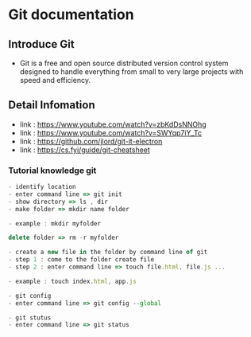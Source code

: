 # Git documentation

## Introduce Git
- Git is a free and open source distributed version control system designed to handle everything from small to very large projects with speed and efficiency.


## Detail Infomation

-   link : https://www.youtube.com/watch?v=zbKdDsNNOhg
-   link : https://www.youtube.com/watch?v=SWYqp7iY_Tc
-   link : https://github.com/jlord/git-it-electron
-   link : https://cs.fyi/guide/git-cheatsheet

### Tutorial knowledge git

```javascript
- identify location  
- enter command line => git init 
- show directory => ls , dir
- make folder => mkdir name folder

- example : mkdir myfolder

delete folder => rm -r myfolder

- create a new file in the folder by command line of git 
- step 1 : come to the folder create file
- step 2 : enter command line => touch file.html, file.js ...  

- example : touch index.html, app.js

- git config 
- enter command line => git config --global

- git stutus
- enter command line => git status
```